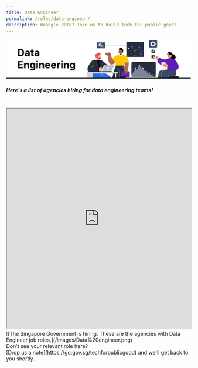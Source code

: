 ```yaml
---
title: Data Engineer
permalink: /roles/data-engineer/
description: Wrangle data? Join us to build tech for public good!
---
```

![](/images/Data%20engineer.png)
##### Here's a list of agencies hiring for data engineering teams!
<br>
<iframe src="https://docs.google.com/spreadsheets/d/e/2PACX-1vRKeIHN2edATjW8zRU5HgoQ6UxtXEYtoeYa1PE2epVh4OlWr0fKP419IZieULRuMXWtNi5lseklG5br/pubhtml?gid=1734907326&amp;single=true&amp;widget=true&amp;headers=false" width="100%" height="600"></iframe>
![The Singapore Government is hiring. These are the agencies with Data Engineer job roles.](/images/Data%20engineer.png)
<br> Don't see your relevant role here? <br> [Drop us a note](https://go.gov.sg/techforpublicgood) and we'll get back to you shortly.
